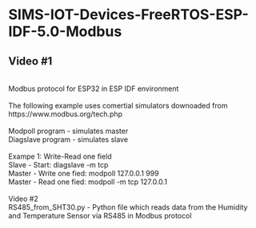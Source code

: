 # SIMS-IOT-Devices-FreeRTOS-ESP-IDF-5.0-Modbus <br>
<h2> Video #1 </h2><br>
Modbus protocol for ESP32 in ESP IDF environment  <br>
 <br>
The following example uses comertial simulators downoaded from https://www.modbus.org/tech.php  <br> <br>
Modpoll program   - simulates master  <br>
Diagslave program - simulates slave  <br> <br>
Exampe 1: Write-Read one field   <br>
Slave 	- Start: 				diagslave -m tcp  <br>
Master 	- Write one fied:		modpoll 127.0.0.1 999  <br>
Master 	- Read one fied:		modpoll -m tcp 127.0.0.1  <br><br>
Video #2 <br>
RS485_from_SHT30.py - Python file which reads data from the Humidity and Temperature Sensor via RS485 in Modbus protocol
